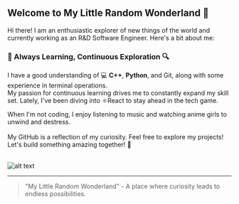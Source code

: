 ## Welcome to My Little Random Wonderland 🌟
Hi there! I am an enthusiastic explorer of new things of the world and currently working as an R&D Software Engineer. Here's a bit about me:

### 🌱 Always Learning, Continuous Exploration 🔍
I have a good understanding of 💻 **C++**, **Python**, and Git, along with some experience in terminal operations.<br />
My passion for continuous learning drives me to constantly expand my skill set. Lately, I've been diving into ⚛️React to stay ahead in the tech game.

When I'm not coding, I enjoy listening to music and watching anime girls to unwind and destress.
<br /><br />
My GitHub is a reflection of my curiosity. Feel free to explore my projects!
<br />
Let's build something amazing together! 🚀
<br />
<br />

![alt text](https://res.cloudinary.com/omaha-code/image/upload/ar_4:3,c_fill,dpr_1.0,e_art:quartz,g_auto,h_396,q_auto:best,t_Linkedin_official,w_1584/v1561576558/mountains-1412683_1280.png)

---

> "My Little Random Wonderland" - A place where curiosity leads to endless possibilities.
